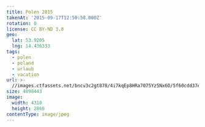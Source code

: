 ```yaml
---
title: Polen 2015
takenAt: '2015-09-17T12:50:58.000Z'
rotation: 0
license: CC BY-ND 3.0
geo:
  lat: 53.9205
  lng: 14.436333
tags:
  - polen
  - poland
  - urlaub
  - vacation
url: >-
  //images.ctfassets.net/bncv3c2gt878/4i7kqEp8HRa7075Yz5Nx6O/5f60cdd37e1b478480b4e0797b53a02f/polen-2015_25836983652_o
size: 4898443
image:
  width: 4310
  height: 2868
contentType: image/jpeg
---
```


